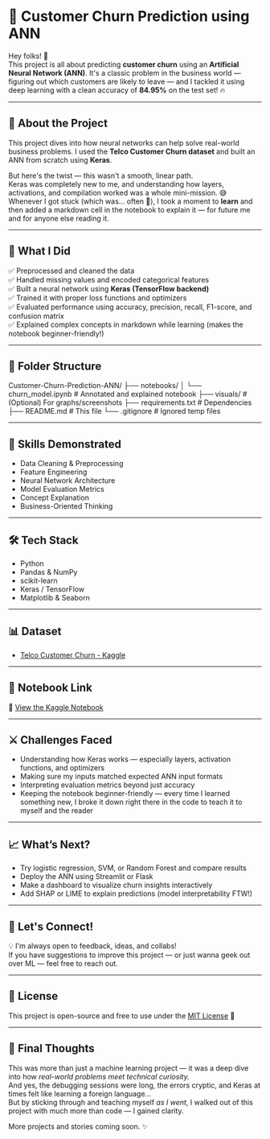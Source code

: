 # 🧠 Customer Churn Prediction using ANN

Hey folks! 👋  
This project is all about predicting **customer churn** using an **Artificial Neural Network (ANN)**. It's a classic problem in the business world — figuring out which customers are likely to leave — and I tackled it using deep learning with a clean accuracy of **84.95%** on the test set! 🔥

---

## 📌 About the Project

This project dives into how neural networks can help solve real-world business problems. I used the **Telco Customer Churn dataset** and built an ANN from scratch using **Keras**.

But here's the twist — this wasn't a smooth, linear path.  
Keras was completely new to me, and understanding how layers, activations, and compilation worked was a whole mini-mission. 😅  
Whenever I got stuck (which was... often 👀), I took a moment to **learn** and then added a markdown cell in the notebook to explain it — for future me and for anyone else reading it.

---

## 🚀 What I Did

✅ Preprocessed and cleaned the data  
✅ Handled missing values and encoded categorical features  
✅ Built a neural network using **Keras (TensorFlow backend)**  
✅ Trained it with proper loss functions and optimizers  
✅ Evaluated performance using accuracy, precision, recall, F1-score, and confusion matrix  
✅ Explained complex concepts in markdown while learning (makes the notebook beginner-friendly!)

---

## 📂 Folder Structure

Customer-Churn-Prediction-ANN/
├── notebooks/
│ └── churn_model.ipynb # Annotated and explained notebook
├── visuals/ # (Optional) For graphs/screenshots
├── requirements.txt # Dependencies
├── README.md # This file
└── .gitignore # Ignored temp files

---

## 🧠 Skills Demonstrated

- Data Cleaning & Preprocessing
- Feature Engineering
- Neural Network Architecture
- Model Evaluation Metrics
- Concept Explanation
- Business-Oriented Thinking

---

## 🛠️ Tech Stack

- Python
- Pandas & NumPy
- scikit-learn
- Keras / TensorFlow
- Matplotlib & Seaborn

---

## 📊 Dataset

- [Telco Customer Churn - Kaggle](https://www.kaggle.com/datasets/blastchar/telco-customer-churn)

---

## 📎 Notebook Link

🔗 [View the Kaggle Notebook](https://www.kaggle.com/code/edith982/customer-churn-prediction-model-using-ann)

---

## ⚔️ Challenges Faced

- Understanding how Keras works — especially layers, activation functions, and optimizers
- Making sure my inputs matched expected ANN input formats
- Interpreting evaluation metrics beyond just accuracy
- Keeping the notebook beginner-friendly — every time I learned something new, I broke it down right there in the code to teach it to myself and the reader

---

## 📈 What’s Next?

- Try logistic regression, SVM, or Random Forest and compare results  
- Deploy the ANN using Streamlit or Flask  
- Make a dashboard to visualize churn insights interactively  
- Add SHAP or LIME to explain predictions (model interpretability FTW!)

---

## 💬 Let's Connect!

💡 I'm always open to feedback, ideas, and collabs!  
If you have suggestions to improve this project — or just wanna geek out over ML — feel free to reach out.

---

## 🔖 License

This project is open-source and free to use under the [MIT License](LICENSE) 💼

---

## 🌟 Final Thoughts

This was more than just a machine learning project — it was a deep dive into how *real-world problems meet technical curiosity.*  
And yes, the debugging sessions were long, the errors cryptic, and Keras at times felt like learning a foreign language...  
But by sticking through and teaching myself *as I went*, I walked out of this project with much more than code — I gained clarity.

More projects and stories coming soon. ✨  
